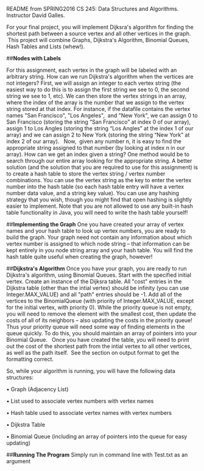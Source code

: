README from SPRING2016 CS 245: Data Structures and Algorithms. Instructor David Galles.

For your final project, you will implement Dijksra's algorithm for finding the shortest path between a source vertex and all other vertices in the graph.  This project will combine Graphs, Dijkstra's Algorithm, Binomial Queues, Hash Tables and Lists (whew!).  


##**Nodes with Labels**

For this assignment, each vertex in the graph will be labeled with an arbitrary string. How can we run Dijkstra's algorithm when the vertices are not integers? First, we will assign an integer to each vertex string (the easiest way to do this is to assign the first string we see to 0, the second string we see to 1, etc). We can then store the vertex strings in an array, where the index of the array is the number that we assign to the vertex string stored at that index. For instance, if the datafile contains the vertex names "San Francisco", "Los Angeles",  and "New York", we can assign 0 to San Francisco (storing the string “San Francisco” at index 0 of our array), assign 1 to Los Angles (storing the string “Los Angles” at the index 1 of our array) and we can assign 2 to New York (storing the string “New York” at index 2 of our array).   Now,  given any number n, it is easy to find the appropriate string assigned to that number (by looking at index n in our array).
How can we get an index given a string? One method would be to search through our entire array looking for the appropriate string. A better solution (and the solution that you are required to use for this assignment) is to create a hash table to store the vertex string / vertex number combinations. You can use the vertex string as the key to enter the vertex number into the hash table (so each hash table entry will have a vertex number data value, and a string key value). You can use any hashing strategy that you wish, though you might find that open hashing is slightly easier to implement. Note that you are not allowed to use any built-in hash table functionality in Java, you will need to write the hash table yourself!


##**Implementing the Graph**
One you have created your array of vertex names and your hash table to look up vertex numbers, you are ready to build the graph. Your graph need not contain any information about which vertex number is assigned to which node string – that information can be kept entirely in you node string array and your hash table. You will find the hash table quite useful when creating the graph, however!


##**Dijkstra's Algorithm**
Once you have your graph, you are ready to run Dijkstra's algorithm, using Binomial Queues. Start with the specified initial vertex. Create an instance of the Dijksra table. All "cost" entries in the Dijkstra table (other than the intial vertex) should be infinity (you can use Integer.MAX_VALUE) and all "path" entries should be -1. Add all of the vertices to the BinomialQueue (with priority of Integer.MAX_VALUE, except for the initial vertex, with priority 0). While the priority queue is not empty, you will need to remove the element with the smallest cost, then update the costs of all of its neighbors – also updating the costs in the priority queue! Thus your priority queue will need some way of finding elements in the queue quickly. To do this, you should maintain an array of pointers into your Binomial Queue.   Once you have created the table, you will need to print out the cost of the shortest path from the intial vertex to all other vertices, as well as the path itself.  See the section on output format to get the formatting correct.

So, while your algorithm is running, you will have the following data structures:
	
•	Graph (Adjacency List)
	
•	List used to associate vertex numbers with vertex names
	
•	Hash table used to associate vertex names with vertex numbers
	
•	Dijkstra Table
	
•	Binomial Queue (including an array of pointers into the queue for easy updating)

##**Running The Program**
Simply run in command line with Test.txt as an argument

